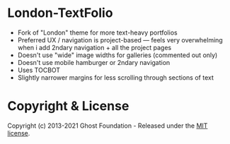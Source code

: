 # London-TextFolio

* Fork of "London" theme for more text-heavy portfolios
* Preferred UX / navigation is project-based — feels very overwhelming when i add 2ndary navigation + all the project pages
* Doesn't use "wide" image widths for galleries (commented out only)
* Doesn't use mobile hamburger or 2ndary navigation
* Uses TOCBOT
* Slightly narrower margins for less scrolling through sections of text


# Copyright & License

Copyright (c) 2013-2021 Ghost Foundation - Released under the [MIT license](LICENSE).
